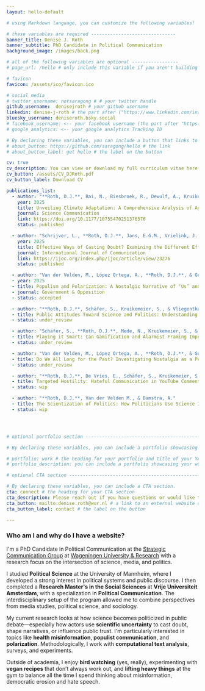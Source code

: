 ```yaml
---
layout: hello-default

# using Markdown language, you can customize the following variables!

# these variables are required -------------------------------
banner_title: Denise J. Roth
banner_subtitle: PhD Candidate in Political Communication
background_image: /images/back.png

# all of the following variables are optional -----------------
# page_url: /hello # only include this variable if you aren't building the page to your primary domain 

# favicon
favicon: /assets/ico/favicon.ico

# social media
# twitter_username: notsaragong # # your twitter handle
github_username:  denisejroth # your github username
linkedin: denise-j-roth # the part after ("https://www.linkedin.com/in/...")
bluesky_username: deniseroth.bsky.social
# facebook_username: <-- your facebook username (the part after "https://www.facebook.com/...")
# google_analytics: <-- your google analytics Tracking ID

# By declaring these variables, you can include a button that links to an external website or to media.
# about_button: https://github.com/saragong/hello # the link
# about_button_label: get hello # the label on the button

cv: true
cv_description: You can view or download my full curriculum vitae here.
cv_button: /assets/CV_DJRoth.pdf
cv_button_label: Download CV

publications_list:
  - author: "**Roth, D.J.**, Bai, N., Biesbroek, R., Dewulf, A., Kruikemeier, S., De Leur, D., van der Velden, M.A.C.G., de Vries, E., & Vliegenthart, R."
    year: 2025
    title: Unveiling Climate Adaptation: A Comprehensive Analysis of Agenda-Setting Dynamics in the United Kingdom and the Netherlands
    journal: Science Communication
    link: https://doi.org/10.1177/10755470251376576
    status: published

  - author: "Schrijver, L., **Roth, D.J.**, Jans, E.G.M., Vrielink, J., & Guldemond, P."
    year: 2025
    title: Effective Ways of Casting Doubt? Examining the Different Effects of Blatant and Suggestive Disinformation
    journal: International Journal of Communication
    link: https://ijoc.org/index.php/ijoc/article/view/23276
    status: published

  - author: "Van der Velden, M., López Ortega, A., **Roth, D.J.**, & Guldemond, P."
  - year: 2025
  - title: Populism and Polarization: A Nostalgic Narrative of ‘Us’ and ‘Them’
  - journal: Government & Opposition
  - status: accepted

  - author: "**Roth, D.J.**, Schäfer, S., Kruikemeier, S., & Vliegenthart, R."
  - title: Public Attitudes Toward Science and Politics: Understanding Public Perceptions in 16 European Countries
  - status: under_review

  - author: "Schäfer, S., **Roth, D.J.**, Mede, N., Kruikemeier, S., & Vliegenthart, R."
  - title: Playing it Smart: Can Gamification and Alarmist Framing Improve Public Understanding of Zoonotic Diseases?
  - status: under_review

  - author: "Van der Velden, M., López Ortega, A., **Roth, D.J.**, & Guldemond, P."
  - title: Do We All Long for the Past? Investigating Nostalgia as a Persuasive Political Rhetorical Strategy
  - status: under_review

  - author: "**Roth, D.J.**, De Vries, E., Schäfer, S., Kruikemeier, S., & Vliegenthart, R."
  - title: Targeted Hostility: Hateful Communication in YouTube Comments towards Journalists, Politicians, and Scientists
  - status: wip

  - author: "**Roth, D.J.**, Van der Velden M., & Damstra, A."
  - title: The Scientization of Politics: How Politicians Use Science Instrumentally to Depoliticize Conflict
  - status: wip 




# optional portfolio section ------------------------------------------

# By declaring these variables, you can include a portfolio showcasing your work and organize your portfolio's items into a custom layout, all without adding any CSS. In addition, you must 1) create an HTML file in the_includes folder for each project with the text you'd like to display, and 2) create a YAML file in the _data folder describing the order in which each project should be shown and categorized. See `/includes/example.html` and `/_data/work.yml` for examples.

# portfolio: work # the heading for your portfolio and title of your YAML file
# portfolio_description: you can include a portfolio showcasing your work and organize your portfolio's items into a custom layout, all without adding any CSS. # a description to be desplayed below the heading and above the content

# optional CTA section --------------------------------------------------

# By declaring these variables, you can include a CTA section.
cta: connect # the heading for your CTA section
cta_description: Please reach out if you have questions or would like to talk about research. # a description to be desplayed below the heading and above the content
cta_button: mailto:denise.roth@wur.nl # a link to an external website or to media
cta_button_label: contact # the label on the button

---			
```

[//]: # (write a bit about yourself here)
### Who am I and why do I have a website?  
I'm a PhD Candidate in Political Communication at the [Strategic Communication Group](https://www.wur.nl/en/Research-Results/Chair-groups/Social-Sciences/Strategic-Communication-Group.htm) at [Wageningen University & Research](https://www.wur.nl/en.htm) with a research focus on the intersection of science, media, and politics.

I studied **Political Science** at the University of Mannheim, where I developed a strong interest in political systems and public discourse. I then completed a **Research Master's in the Social Sciences** at **Vrije Universiteit Amsterdam**, with a specialization in **Political Communication**. The interdisciplinary setup of the program allowed me to combine perspectives from media studies, political science, and sociology.

My current research looks at how science becomes politicized in public debate—especially how actors use **scientific uncertainty** to cast doubt, shape narratives, or influence public trust. I'm particularly interested in topics like **health misinformation**, **populist communication**, and **polarization**. Methodologically, I work with **computational text analysis**, surveys, and experiments.

Outside of academia, I enjoy **bird watching** (yes, really), experimenting with **vegan recipes** that don’t always work out, and **lifting heavy things** at the gym to balance all the time I spend thinking about misinformation, democratic erosion and hate speech.
